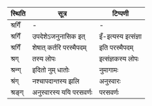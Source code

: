 | स्थिति | सूत्र | टिप्पणी |
| ----- | ------- | ------ |
| श्रगिँ | - | - |
| श्रगिँ | उपदेशेऽजनुनासिक इत् | इँ-इत्यस्य इत्संज्ञा |
| श्रगिँ | शेषात् कर्तरि परस्मैपदम् | इति परस्मैपदम् |
| श्रग् | तस्य लोपः | इत्संज्ञकस्य लोपः |
| श्रन्ग् | इदितो नुम् धातोः | नुमागामः |
| श्रंग् | नश्चापदान्तस्य झलि | अनुस्वारः |
| श्रङ्ग् | अनुस्वारस्य ययि परसवर्णः | परसवर्णः |
